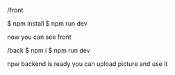 /front

$ npm install
$ npm run dev

now you can see front


/back
$ npm i
$ npm run dev

npw backend is ready you can upload picture and use it
